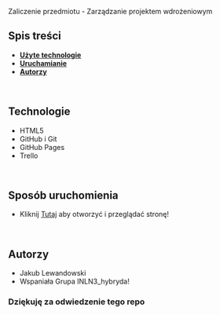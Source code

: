 Zaliczenie przedmiotu - Zarządzanie projektem wdrożeniowym<br>

## Spis treści
- **[Użyte technologie](#technologie)**<br>
- **[Uruchamianie](#Uruchamianie)**<br>
- **[Autorzy](#Autorzy)**<br>
<br>

## Technologie
- HTML5
- GitHub i Git
- GitHub Pages
- Trello
<br>

## Sposób uruchomienia
- Kliknij [Tutaj](https://jkl202.github.io/zaliczenie_AM_BS/) aby otworzyć i przeglądać stronę!

<br>

## Autorzy
- Jakub Lewandowski
- Wspaniała Grupa INLN3_hybryda!

### Dziękuję za odwiedzenie tego repo
